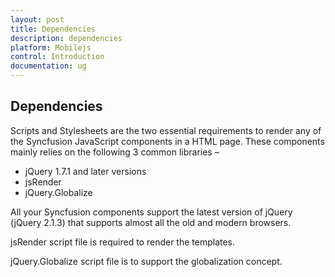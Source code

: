 ```yaml
---
layout: post
title: Dependencies
description: dependencies
platform: Mobilejs
control: Introduction
documentation: ug
---
```


## Dependencies

Scripts and Stylesheets are the two essential requirements to render any of the Syncfusion JavaScript components in a HTML page. These components mainly relies on the following 3 common libraries –

* jQuery 1.7.1 and later versions
* jsRender
* jQuery.Globalize

All your Syncfusion components support the latest version of jQuery (jQuery 2.1.3) that supports almost all the old and modern browsers.

jsRender script file is required to render the templates.

jQuery.Globalize script file is to support the globalization concept.


